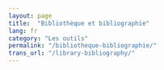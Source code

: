 ```yaml
---
layout: page
title:  "Bibliothèque et bibliographie"
lang: fr
category: "Les outils"
permalink: "/bibliotheque-bibliographie/"
trans_url: "/library-bibliography/"
---
```

